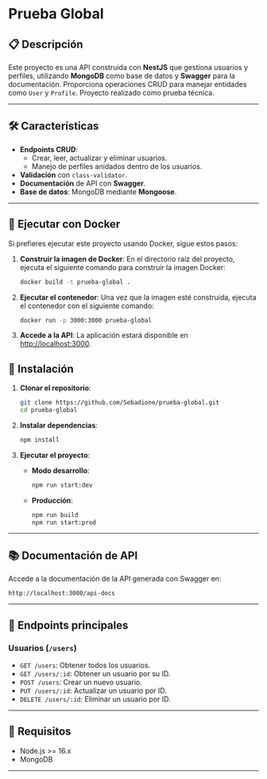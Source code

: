 
# Prueba Global

## 📋 Descripción
Este proyecto es una API construida con **NestJS** que gestiona usuarios y perfiles, utilizando **MongoDB** como base de datos y **Swagger** para la documentación. Proporciona operaciones CRUD para manejar entidades como `User` y `Profile`. Proyecto realizado como prueba técnica.

---

## 🛠 Características
- **Endpoints CRUD**:
  - Crear, leer, actualizar y eliminar usuarios.
  - Manejo de perfiles anidados dentro de los usuarios.
- **Validación** con `class-validator`.
- **Documentación** de API con **Swagger**.
- **Base de datos**: MongoDB mediante **Mongoose**.

---

## 🚢 Ejecutar con Docker

Si prefieres ejecutar este proyecto usando Docker, sigue estos pasos:

1. **Construir la imagen de Docker**:
   En el directorio raíz del proyecto, ejecuta el siguiente comando para construir la imagen Docker:
   ```bash
   docker build -t prueba-global .
   ```

2. **Ejecutar el contenedor**:
   Una vez que la imagen esté construida, ejecuta el contenedor con el siguiente comando:
   ```bash
   docker run -p 3000:3000 prueba-global
   ```

3. **Accede a la API**:
   La aplicación estará disponible en [http://localhost:3000](http://localhost:3000).

## 🚀 Instalación

1. **Clonar el repositorio**:
   ```bash
   git clone https://github.com/Sebadione/prueba-global.git
   cd prueba-global
   ```

2. **Instalar dependencias**:
   ```bash
   npm install
   ```

4. **Ejecutar el proyecto**:
   - **Modo desarrollo**:
     ```bash
     npm run start:dev
     ```
   - **Producción**:
     ```bash
     npm run build
     npm run start:prod
     ```

---

## 📚 Documentación de API
Accede a la documentación de la API generada con Swagger en:
```
http://localhost:3000/api-docs
```

---

## 🔑 Endpoints principales
### Usuarios (`/users`)
- `GET /users`: Obtener todos los usuarios.
- `GET /users/:id`: Obtener un usuario por su ID.
- `POST /users`: Crear un nuevo usuario.
- `PUT /users/:id`: Actualizar un usuario por ID.
- `DELETE /users/:id`: Eliminar un usuario por ID.

---

## 🛑 Requisitos
- Node.js >= 16.x
- MongoDB

---
